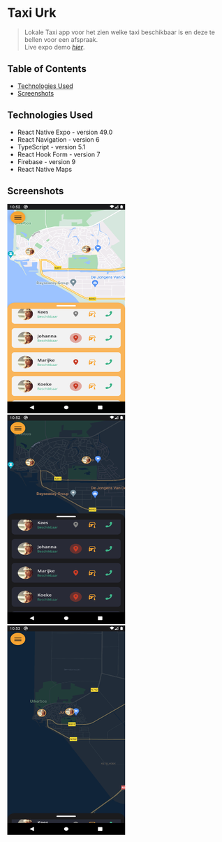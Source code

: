 # Taxi Urk
> Lokale Taxi app voor het zien welke taxi beschikbaar is en deze te bellen voor een afspraak.  
> Live expo demo [_hier_](https://expo.dev/@sjaakvanlenten/weatherApp).

## Table of Contents
* [Technologies Used](#technologies-used)
* [Screenshots](#screenshots)

## Technologies Used
- React Native Expo - version 49.0
- React Navigation - version 6
- TypeScript - version 5.1
- React Hook Form - version 7
- Firebase - version 9
- React Native Maps

## Screenshots
<p float="left">
<img src="./screenshots/client-light.png" width="270" height="480">
<img src="./screenshots/client-dark.png" width="270" height="480">
<img src="./screenshots/client-dark-full-map.png" width="270" height="480">
</p>


